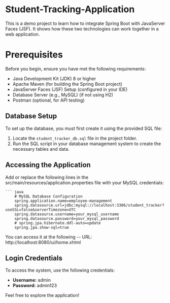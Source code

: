 # Student-Tracking-Application
This is a demo project to learn how to integrate Spring Boot with JavaServer Faces (JSF). It shows how these two technologies can work together in a web application.

# Prerequisites
Before you begin, ensure you have met the following requirements:

* Java Development Kit (JDK) 8 or higher
* Apache Maven (for building the Spring Boot project)
* JavaServer Faces (JSF) Setup (configured in your IDE)
* Database Server (e.g., MySQL) (if not using H2)
* Postman (optional, for API testing)

## Database Setup

To set up the database, you must first create it using the provided SQL file:

1. Locate the `student_tracker_db.sql` file in the project folder.
2. Run the SQL script in your database management system to create the necessary tables and data.

## Accessing the Application

Add or replace the following lines in the src/main/resources/application.properties file with your MySQL credentials:

    ``` java
        # MySQL Database Configuration
        spring.application.name=employee-management
        spring.datasource.url=jdbc:mysql://localhost:3306/student_tracker?useSSL=false&serverTimezone=UTC
        spring.datasource.username=your_mysql_username
        spring.datasource.password=your_mysql_password
        # spring.jpa.hibernate.ddl-auto=update
        spring.jpa.show-sql=true

You can access it at the following -- URL: http://localhost:8080/ui/home.xhtml

## Login Credentials

To access the system, use the following credentials:

- **Username:** admin
- **Password:** admin123

Feel free to explore the application!

